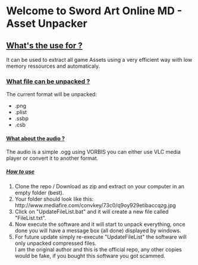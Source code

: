 <h1>Welcome to Sword Art Online MD - Asset Unpacker</h1>

<h2><u>What's the use for ?</u></h2>
<bl>It can be used to extract all game Assets using a very efficient way with low memory ressources and automaticaly.</bl>
<h3><u>What file can be unpacked ?</u></h3>
<bl>The current format will be unpacked:</bl>
<ul>
<li>.png</li>
<li>.plist</li>
<li>.ssbp</li>
<li>.csb</li>
</ul>
<h4><u>What about the audio ?</u></h4>
<bl>The audio is a simple .ogg using VORBIS you can either use VLC media player or convert it to another format.</bl>
<h5><u>How to use</u></h5>
<ol>
<li>Clone the repo / Download as zip and extract on your computer in an empty folder (best).</li>
<li>Your folder should look like this: http://www.mediafire.com/convkey/73c0/q9oy929etibaccqzg.jpg</li>
<li>Click on "UpdateFileList.bat" and it will create a new file called "FileList.txt".</li>
<li>Now execute the software and it will start to unpack everything, once done you will have a message box (all done) displayed by windows.</li>
<li>For future update simply re-execute "UpdateFileList" the software will only unpacked compressed files.</li>
<bl>I am the original author and this is the official repo, any other copies would be fake, if you bought this software you got scammed.</bl>
